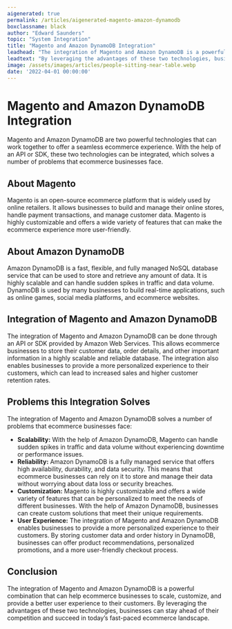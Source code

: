 ```yaml
---
aigenerated: true
permalink: /articles/aigenerated-magento-amazon-dynamodb
boxclassname: black
author: "Edward Saunders"
topic: "System Integration"
title: "Magento and Amazon DynamoDB Integration"
leadhead: "The integration of Magento and Amazon DynamoDB is a powerful combination that can help ecommerce businesses to scale, customize, and provide a better user experience to their customers"
leadtext: "By leveraging the advantages of these two technologies, businesses can stay ahead of their competition and succeed in today’s fast-paced ecommerce landscape."
image: /assets/images/articles/people-sitting-near-table.webp
date: '2022-04-01 00:00:00'
---
```

<div class="arttext">	<h1>Magento and Amazon DynamoDB Integration</h1>
	<p>Magento and Amazon DynamoDB are two powerful technologies that can work together to offer a seamless ecommerce experience. With the help of an API or SDK, these two technologies can be integrated, which solves a number of problems that ecommerce businesses face.</p>
	<h2>About Magento</h2>
	<p>Magento is an open-source ecommerce platform that is widely used by online retailers. It allows businesses to build and manage their online stores, handle payment transactions, and manage customer data. Magento is highly customizable and offers a wide variety of features that can make the ecommerce experience more user-friendly.</p>
	<h2>About Amazon DynamoDB</h2>
	<p>Amazon DynamoDB is a fast, flexible, and fully managed NoSQL database service that can be used to store and retrieve any amount of data. It is highly scalable and can handle sudden spikes in traffic and data volume. DynamoDB is used by many businesses to build real-time applications, such as online games, social media platforms, and ecommerce websites.</p>
	<h2>Integration of Magento and Amazon DynamoDB</h2>
	<p>The integration of Magento and Amazon DynamoDB can be done through an API or SDK provided by Amazon Web Services. This allows ecommerce businesses to store their customer data, order details, and other important information in a highly scalable and reliable database. The integration also enables businesses to provide a more personalized experience to their customers, which can lead to increased sales and higher customer retention rates.</p>
	<h2>Problems this Integration Solves</h2>
	<p>The integration of Magento and Amazon DynamoDB solves a number of problems that ecommerce businesses face:</p>
	<ul>
		<li><strong>Scalability:</strong> With the help of Amazon DynamoDB, Magento can handle sudden spikes in traffic and data volume without experiencing downtime or performance issues.</li>
		<li><strong>Reliability:</strong> Amazon DynamoDB is a fully managed service that offers high availability, durability, and data security. This means that ecommerce businesses can rely on it to store and manage their data without worrying about data loss or security breaches.</li>
		<li><strong>Customization:</strong> Magento is highly customizable and offers a wide variety of features that can be personalized to meet the needs of different businesses. With the help of Amazon DynamoDB, businesses can create custom solutions that meet their unique requirements.</li>
		<li><strong>User Experience:</strong> The integration of Magento and Amazon DynamoDB enables businesses to provide a more personalized experience to their customers. By storing customer data and order history in DynamoDB, businesses can offer product recommendations, personalized promotions, and a more user-friendly checkout process.</li>
	</ul>
	<h2>Conclusion</h2>
	<p>The integration of Magento and Amazon DynamoDB is a powerful combination that can help ecommerce businesses to scale, customize, and provide a better user experience to their customers. By leveraging the advantages of these two technologies, businesses can stay ahead of their competition and succeed in today’s fast-paced ecommerce landscape.</p>
</div>